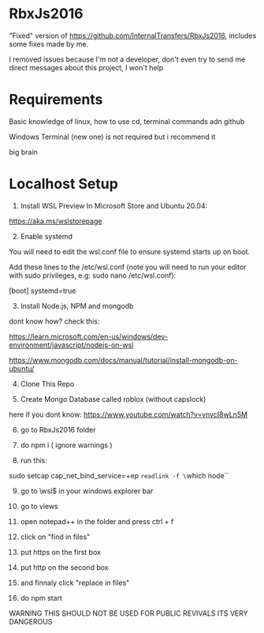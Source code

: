 # RbxJs2016
"Fixed" version of https://github.com/InternalTransfers/RbxJs2016, includes some fixes made by me.

I removed issues because I'm not a developer, don't even try to send me direct messages about this project, I won't help

# Requirements

Basic knowledge of linux, how to use cd, terminal commands adn github

Windows Terminal (new one) is not required but i recommend it

big brain

# Localhost Setup

1. Install WSL Preview In Microsoft Store and Ubuntu 20.04:

https://aka.ms/wslstorepage

2. Enable systemd

You will need to edit the wsl.conf file to ensure systemd starts up on boot.

Add these lines to the /etc/wsl.conf (note you will need to run your editor with sudo privileges, e.g: sudo nano /etc/wsl.conf):

[boot]
systemd=true

3. Install Node.js, NPM and mongodb

dont know how? check this:

https://learn.microsoft.com/en-us/windows/dev-environment/javascript/nodejs-on-wsl

https://www.mongodb.com/docs/manual/tutorial/install-mongodb-on-ubuntu/

4. Clone This Repo

5. Create Mongo Database called roblox (without capslock)

here if you dont know: https://www.youtube.com/watch?v=vnvcI8wLn5M

6. go to RbxJs2016 folder

7. do npm i ( ignore warnings )

8. run this:

sudo setcap cap_net_bind_service=+ep `readlink -f \`which node\``

9. go to \\wsl$ in your windows explorer bar

10. go to views

11. open notepad++ in the folder and press ctrl + f

12. click on "find in files"

13. put https on the first box

14. put http on the second box

15. and finnaly click "replace in files"

16. do npm start

WARNING THIS SHOULD NOT BE USED FOR PUBLIC REVIVALS ITS VERY DANGEROUS



